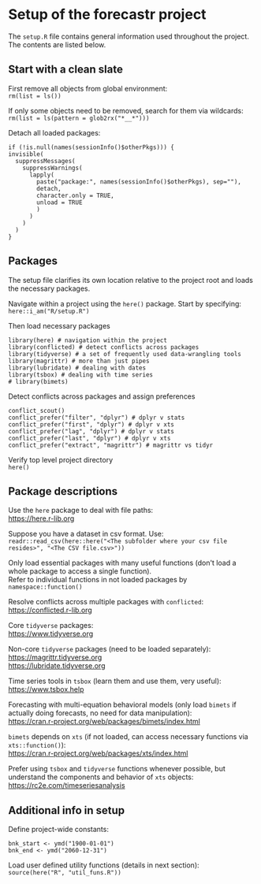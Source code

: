 # Setup of the forecastr project

The `setup.R` file contains general information used throughout the project. The contents are listed below.  

## Start with a clean slate

First remove all objects from global environment:  
`rm(list = ls())`

If only some objects need to be removed, search for them via wildcards:  
`rm(list = ls(pattern = glob2rx("*__*")))`

Detach all loaded packages:
```
if (!is.null(names(sessionInfo()$otherPkgs))) {
invisible(
  suppressMessages(
    suppressWarnings(
      lapply(
        paste("package:", names(sessionInfo()$otherPkgs), sep=""), 
        detach, 
        character.only = TRUE, 
        unload = TRUE
        )
      )
    )
  )
}
```


## Packages

The setup file clarifies its own location relative to the project root and loads the necessary packages.  

Navigate within a project using the `here()` package. Start by specifying:  
`here::i_am("R/setup.R")`

Then load necessary packages  
```
library(here) # navigation within the project
library(conflicted) # detect conflicts across packages
library(tidyverse) # a set of frequently used data-wrangling tools
library(magrittr) # more than just pipes
library(lubridate) # dealing with dates
library(tsbox) # dealing with time series
# library(bimets)
```

Detect conflicts across packages and assign preferences  
```
conflict_scout()
conflict_prefer("filter", "dplyr") # dplyr v stats
conflict_prefer("first", "dplyr") # dplyr v xts
conflict_prefer("lag", "dplyr") # dplyr v stats
conflict_prefer("last", "dplyr") # dplyr v xts
conflict_prefer("extract", "magrittr") # magrittr vs tidyr
```

Verify top level project directory  
`here()`


## Package descriptions

Use the `here` package to deal with file paths:  
https://here.r-lib.org  

Suppose you have a dataset in csv format. Use:  
`readr::read_csv(here::here("<The subfolder where your csv file resides>", "<The CSV file.csv>"))`  

Only load essential packages with many useful functions (don't load a whole package to access a single function).  
Refer to individual functions in not loaded packages by `namespace::function()`  

Resolve conflicts across multiple packages with `conflicted`:  
https://conflicted.r-lib.org  

Core `tidyverse` packages:  
https://www.tidyverse.org  

Non-core `tidyverse` packages (need to be loaded separately):  
https://magrittr.tidyverse.org  
https://lubridate.tidyverse.org  

Time series tools in `tsbox` (learn them and use them, very useful):  
https://www.tsbox.help  

Forecasting with multi-equation behavioral models (only load `bimets` if actually doing forecasts, no need for data manipulation):  
https://cran.r-project.org/web/packages/bimets/index.html  

`bimets` depends on `xts` (if not loaded, can access necessary functions via `xts::function()`):  
https://cran.r-project.org/web/packages/xts/index.html  

Prefer using `tsbox` and `tidyverse` functions whenever possible, but understand the components and behavior of `xts` objects:
https://rc2e.com/timeseriesanalysis   


## Additional info in setup

Define project-wide constants:
```
bnk_start <- ymd("1900-01-01")
bnk_end <- ymd("2060-12-31")
```

Load user defined utility functions (details in next section):  
`source(here("R", "util_funs.R"))`


